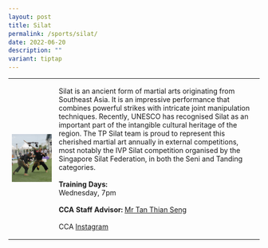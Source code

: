 ```yaml
---
layout: post
title: Silat
permalink: /sports/silat/
date: 2022-06-20
description: ""
variant: tiptap
---
```

<table style="minWidth: 50px">
<colgroup>
<col>
<col>
</colgroup>
<tbody>
<tr>
<td rowspan="1" colspan="1">
<div class="isomer-image-wrapper">
<img style="width: 100%" height="auto" width="100%" alt="" src="/images/Sports/Silat_2.jpg">
</div>
</td>
<td rowspan="1" colspan="1">
<p>Silat is an ancient form of martial arts originating from Southeast Asia.
It is an impressive performance that combines powerful strikes with intricate
joint manipulation techniques. Recently, UNESCO has recognised Silat as
an important part of the intangible cultural heritage of the region. The
TP Silat team is proud to represent this cherished martial art annually
in external competitions, most notably the IVP Silat competition organised
by the Singapore Silat Federation, in both the Seni and Tanding categories.
<br>
<br><strong>Training Days:</strong>
<br>Wednesday, 7pm
<br>
<br><strong>CCA Staff Advisor:</strong>  <a href="mailto:Tan_Thian_Seng@TP.EDU.SG" rel="noopener noreferrer nofollow" target="_blank">Mr Tan Thian Seng</a>
<br>
<br>CCA <a href="https://www.instagram.com/tpsilat" rel="noopener noreferrer nofollow" target="_blank">Instagram</a>
</p>
</td>
</tr>
</tbody>
</table>
<p></p>